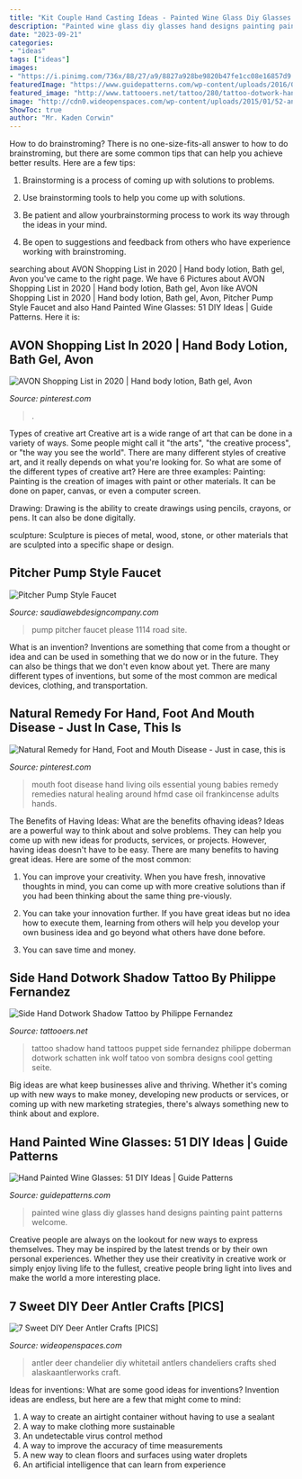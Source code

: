```yaml
---
title: "Kit Couple Hand Casting Ideas - Painted Wine Glass Diy Glasses Hand Designs Painting Paint Patterns Welcome"
description: "Painted wine glass diy glasses hand designs painting paint patterns welcome"
date: "2023-09-21"
categories:
- "ideas"
tags: ["ideas"]
images:
- "https://i.pinimg.com/736x/88/27/a9/8827a928be9820b47fe1cc08e16857d9.jpg"
featuredImage: "https://www.guidepatterns.com/wp-content/uploads/2016/02/DIY-Painted-Wine-Glasses.jpg"
featured_image: "http://www.tattooers.net/tattoo/280/tattoo-dotwork-hand-side-shadow.jpg"
image: "http://cdn0.wideopenspaces.com/wp-content/uploads/2015/01/52-antler-whitetail-chandeliera.jpg"
ShowToc: true
author: "Mr. Kaden Corwin"
---
```



How to do brainstroming?
There is no one-size-fits-all answer to how to do brainstroming, but there are some common tips that can help you achieve better results. Here are a few tips:
1. Brainstorming is a process of coming up with solutions to problems.

2. Use brainstorming tools to help you come up with solutions.

3. Be patient and allow yourbrainstorming process to work its way through the ideas in your mind.

4. Be open to suggestions and feedback from others who have experience working with brainstroming.

	

		
searching about AVON Shopping List in 2020 | Hand body lotion, Bath gel, Avon you've came to the right page. We have 6 Pictures about AVON Shopping List in 2020 | Hand body lotion, Bath gel, Avon like AVON Shopping List in 2020 | Hand body lotion, Bath gel, Avon, Pitcher Pump Style Faucet and also Hand Painted Wine Glasses: 51 DIY Ideas | Guide Patterns. Here it is:
		
    
## AVON Shopping List In 2020 | Hand Body Lotion, Bath Gel, Avon

<img loading=lazy src="https://i.pinimg.com/736x/88/27/a9/8827a928be9820b47fe1cc08e16857d9.jpg" onerror="this.onerror=null;this.src='https://tse1.mm.bing.net/th?id=OIP.bNopB3XQzYXAMb0bSs6-XgHaHa&amp;pid=15.1';" alt="AVON Shopping List in 2020 | Hand body lotion, Bath gel, Avon">

_Source: pinterest.com_

>. 

	

Types of creative art
Creative art is a wide range of art that can be done in a variety of ways. Some people might call it "the arts", "the creative process", or "the way you see the world". There are many different styles of creative art, and it really depends on what you're looking for. So what are some of the different types of creative art? Here are three examples: 
Painting: Painting is the creation of images with paint or other materials. It can be done on paper, canvas, or even a computer screen.

Drawing: Drawing is the ability to create drawings using pencils, crayons, or pens. It can also be done digitally.

 sculpture: Sculpture is pieces of metal, wood, stone, or other materials that are sculpted into a specific shape or design.

    
## Pitcher Pump Style Faucet

<img loading=lazy src="https://s3.wasabisys.com/saudiawebdesigncompany/2017/09/pitcher-pump-style-faucet-road-house-site-road-house-site-regarding-size-1114-x-1114.jpg" onerror="this.onerror=null;this.src='https://tse2.mm.bing.net/th?id=OIP.ivq3nqHfOB_zP3BmOfhwbQHaHa&amp;pid=15.1';" alt="Pitcher Pump Style Faucet">

_Source: saudiawebdesigncompany.com_

>pump pitcher faucet please 1114 road site. 

	

What is an invention?
Inventions are something that come from a thought or idea and can be used in something that we do now or in the future. They can also be things that we don't even know about yet. There are many different types of inventions, but some of the most common are medical devices, clothing, and transportation.

    
## Natural Remedy For Hand, Foot And Mouth Disease - Just In Case, This Is

<img loading=lazy src="https://s-media-cache-ak0.pinimg.com/564x/02/a9/40/02a9403efb8020b226a5cba5502bb8a8.jpg" onerror="this.onerror=null;this.src='https://tse1.mm.bing.net/th?id=OIP.Elwsl8VE5hFKZOe8abPCfQHaLH&amp;pid=15.1';" alt="Natural Remedy for Hand, Foot and Mouth Disease - Just in case, this is">

_Source: pinterest.com_

>mouth foot disease hand living oils essential young babies remedy remedies natural healing around hfmd case oil frankincense adults hands. 

	

The Benefits of Having Ideas: What are the benefits ofhaving ideas?
Ideas are a powerful way to think about and solve problems. They can help you come up with new ideas for products, services, or projects. However, having ideas doesn't have to be easy. There are many benefits to having great ideas. Here are some of the most common:
1) You can improve your creativity. When you have fresh, innovative thoughts in mind, you can come up with more creative solutions than if you had been thinking about the same thing pre-viously.

2) You can take your innovation further. If you have great ideas but no idea how to execute them, learning from others will help you develop your own business idea and go beyond what others have done before.

3) You can save time and money.

    
## Side Hand Dotwork Shadow Tattoo By Philippe Fernandez

<img loading=lazy src="http://www.tattooers.net/tattoo/280/tattoo-dotwork-hand-side-shadow.jpg" onerror="this.onerror=null;this.src='https://tse4.mm.bing.net/th?id=OIP.0qAxx5lP4DzZKSf1ApjU7gHaJ4&amp;pid=15.1';" alt="Side Hand Dotwork Shadow Tattoo by Philippe Fernandez">

_Source: tattooers.net_

>tattoo shadow hand tattoos puppet side fernandez philippe doberman dotwork schatten ink wolf tatoo von sombra designs cool getting seite. 

	

Big ideas are what keep businesses alive and thriving. Whether it's coming up with new ways to make money, developing new products or services, or coming up with new marketing strategies, there's always something new to think about and explore.

    
## Hand Painted Wine Glasses: 51 DIY Ideas | Guide Patterns

<img loading=lazy src="https://www.guidepatterns.com/wp-content/uploads/2016/02/DIY-Painted-Wine-Glasses.jpg" onerror="this.onerror=null;this.src='https://tse3.mm.bing.net/th?id=OIP.2utQEXtJ4p4o0Q4VeLXjUgHaGn&amp;pid=15.1';" alt="Hand Painted Wine Glasses: 51 DIY Ideas | Guide Patterns">

_Source: guidepatterns.com_

>painted wine glass diy glasses hand designs painting paint patterns welcome. 

	

Creative people are always on the lookout for new ways to express themselves. They may be inspired by the latest trends or by their own personal experiences. Whether they use their creativity in creative work or simply enjoy living life to the fullest, creative people bring light into lives and make the world a more interesting place.

    
## 7 Sweet DIY Deer Antler Crafts [PICS]

<img loading=lazy src="http://cdn0.wideopenspaces.com/wp-content/uploads/2015/01/52-antler-whitetail-chandeliera.jpg" onerror="this.onerror=null;this.src='https://tse2.mm.bing.net/th?id=OIP.E41oSh2hxUYHArVEgGgQPAHaEO&amp;pid=15.1';" alt="7 Sweet DIY Deer Antler Crafts [PICS]">

_Source: wideopenspaces.com_

>antler deer chandelier diy whitetail antlers chandeliers crafts shed alaskaantlerworks craft. 

	

Ideas for inventions: What are some good ideas for inventions?
Invention ideas are endless, but here are a few that might come to mind:
1. A way to create an airtight container without having to use a sealant 
2. A way to make clothing more sustainable 
3. An undetectable virus control method 
4. A way to improve the accuracy of time measurements 
5. A new way to clean floors and surfaces using water droplets 
6. An artificial intelligence that can learn from experience 

